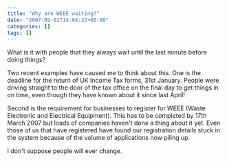 ```yaml
---
title: "Why are WEEE waiting?"
date: "2007-02-01T14:04:22+00:00"
categories: []
tags: []
---
```


What is it with people that they always wait until the last minute before doing things? 

Two recent examples have caused me to think about this. One is the deadline for the return of UK Income Tax forms, 31st January. People were driving straight to the door of the tax office on the final day to get things in on time, even though they have known about it since last April!

Second is the requirement for businesses to register for WEEE (Waste Electronic and Electrical Equipment). This has to be completed by 17th March 2007 but loads of companies haven't done a thing about it yet. Even those of us that have registered have found our registration details stuck in the system because of the volume of applications now piling up.

I don't suppose people will ever change.
